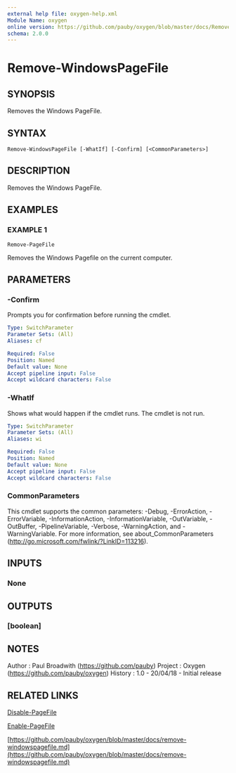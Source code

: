 ```yaml
---
external help file: oxygen-help.xml
Module Name: oxygen
online version: https://github.com/pauby/oxygen/blob/master/docs/Remove-WindowsPageFile.md
schema: 2.0.0
---
```


# Remove-WindowsPageFile

## SYNOPSIS
Removes the Windows PageFile.

## SYNTAX

```
Remove-WindowsPageFile [-WhatIf] [-Confirm] [<CommonParameters>]
```

## DESCRIPTION
Removes the Windows PageFile.

## EXAMPLES

### EXAMPLE 1
```
Remove-PageFile
```

Removes the Windows Pagefile on the current computer.

## PARAMETERS

### -Confirm
Prompts you for confirmation before running the cmdlet.

```yaml
Type: SwitchParameter
Parameter Sets: (All)
Aliases: cf

Required: False
Position: Named
Default value: None
Accept pipeline input: False
Accept wildcard characters: False
```

### -WhatIf
Shows what would happen if the cmdlet runs.
The cmdlet is not run.

```yaml
Type: SwitchParameter
Parameter Sets: (All)
Aliases: wi

Required: False
Position: Named
Default value: None
Accept pipeline input: False
Accept wildcard characters: False
```

### CommonParameters
This cmdlet supports the common parameters: -Debug, -ErrorAction, -ErrorVariable, -InformationAction, -InformationVariable, -OutVariable, -OutBuffer, -PipelineVariable, -Verbose, -WarningAction, and -WarningVariable.
For more information, see about_CommonParameters (http://go.microsoft.com/fwlink/?LinkID=113216).

## INPUTS

### None

## OUTPUTS

### [boolean]

## NOTES
Author  : Paul Broadwith (https://github.com/pauby)
Project : Oxygen (https://github.com/pauby/oxygen)
History : 1.0 - 20/04/18 - Initial release

## RELATED LINKS

[Disable-PageFile]()

[Enable-PageFile]()

[https://github.com/pauby/oxygen/blob/master/docs/remove-windowspagefile.md](https://github.com/pauby/oxygen/blob/master/docs/remove-windowspagefile.md)

